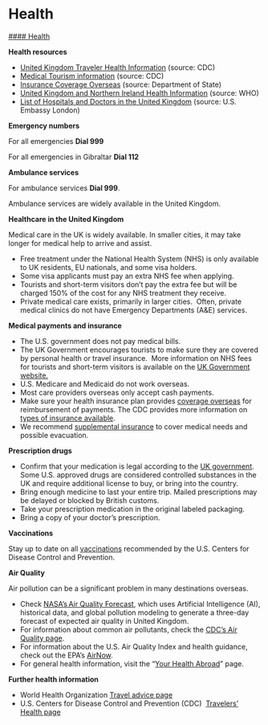 # Health

[#### Health](javascript:void(0); "Health")

**Health resources**

* [United Kingdom Traveler Health Information](https://wwwnc.cdc.gov/travel/destinations/traveler/none/united-kingdom?s_cid=ncezid-dgmq-travel-single-001) (source: CDC)
* [Medical Tourism information](https://wwwnc.cdc.gov/travel/yellowbook/2024/health-care-abroad/medical-tourism) (source: CDC)
* [Insurance Coverage Overseas](https://travel.state.gov/content/travel/en/international-travel/before-you-go/your-health-abroad/Insurance_Coverage_Overseas.html) (source: Department of State)
* [United Kingdom and Northern Ireland Health Information](https://www.who.int/united-kingdom-of-great-britain-and-northern-ireland) (source: WHO)
* [List of Hospitals and Doctors in the United Kingdom](https://uk.usembassy.gov/u-s-citizen-services/medical-information/) (source: U.S. Embassy London)

**Emergency numbers**

For all emergencies **Dial 999**

For all emergencies in Gibraltar **Dial 112**

**Ambulance services**

For ambulance services **Dial 999**.

Ambulance services are widely available in the United Kingdom.

**Healthcare in the United Kingdom**

Medical care in the UK is widely available. In smaller cities, it may take longer for medical help to arrive and assist.

* Free treatment under the National Health System (NHS) is only available to UK residents, EU nationals, and some visa holders.
* Some visa applicants must pay an extra NHS fee when applying.
* Tourists and short-term visitors don’t pay the extra fee but will be charged 150% of the cost for any NHS treatment they receive.
* Private medical care exists, primarily in larger cities.  Often, private medical clinics do not have Emergency Departments (A&E) services.

**Medical payments and insurance**

* The U.S. government does not pay medical bills.
* The UK Government encourages tourists to make sure they are covered by personal health or travel insurance.  More information on NHS fees for tourists and short-term visitors is available on the [UK Government website.](https://www.gov.uk/government/publications/how-the-nhs-charges-overseas-visitors-for-nhs-hospital-care/how-the-nhs-charges-overseas-visitors-for-nhs-hospital-care)
* U.S. Medicare and Medicaid do not work overseas.
* Most care providers overseas only accept cash payments.
* Make sure your health insurance plan provides [coverage overseas](https://travel.state.gov/content/travel/en/international-travel/before-you-go/your-health-abroad/Insurance_Coverage_Overseas.html?cq_ck=1708701048867) for reimbursement of payments. The CDC provides more information on [types of insurance available](https://wwwnc.cdc.gov/travel/page/insurance).
* We recommend [supplemental insurance](https://travel.state.gov/content/travel/en/international-travel/before-you-go/your-health-abroad/Insurance_Coverage_Overseas.html) to cover medical needs and possible evacuation.

**Prescription drugs**

* Confirm that your medication is legal according to the [UK government](https://www.gov.uk/take-medicine-in-or-out-uk). Some U.S. approved drugs are considered controlled substances in the UK and require additional license to buy, or bring into the country.
* Bring enough medicine to last your entire trip. Mailed prescriptions may be delayed or blocked by British customs.
* Take your prescription medication in the original labeled packaging.
* Bring a copy of your doctor’s prescription.

**Vaccinations**

Stay up to date on all [vaccinations](https://wwwnc.cdc.gov/travel/destinations/list) recommended by the U.S. Centers for Disease Control and Prevention.

**Air Quality**

Air pollution can be a significant problem in many destinations overseas.

* Check [NASA’s Air Quality Forecast](https://aeronet.gsfc.nasa.gov/new_web/aqforecast), which uses Artificial Intelligence (AI), historical data, and global pollution modeling to generate a three-day forecast of expected air quality in United Kingdom.
* For information about common air pollutants, check the [CDC’s Air Quality page](https://www.cdc.gov/air-quality/pollutants/).
* For information about the U.S. Air Quality Index and health guidance, check out the EPA’s [AirNow](https://www.airnow.gov/aqi/aqi-basics/).
* For general health information, visit the “[Your Health Abroad](https://travel.state.gov/content/travel/en/international-travel/before-you-go/your-health-abroad.html)” page.

**Further health information**

* World Health Organization [Travel advice page](https://www.who.int/travel-advice)
* U.S. Centers for Disease Control and Prevention (CDC)  [Travelers’ Health page](https://wwwnc.cdc.gov/travel/destinations/list)